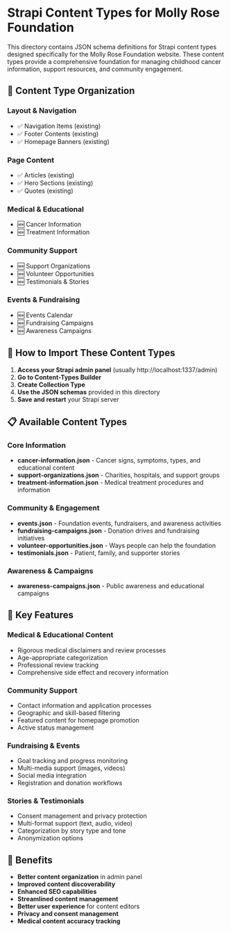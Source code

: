 # Strapi Content Types for Molly Rose Foundation

This directory contains JSON schema definitions for Strapi content types designed specifically for the Molly Rose Foundation website. These content types provide a comprehensive foundation for managing childhood cancer information, support resources, and community engagement.

## 📁 Content Type Organization

### **Layout & Navigation** 
- ✅ Navigation Items (existing)
- ✅ Footer Contents (existing) 
- ✅ Homepage Banners (existing)

### **Page Content**
- ✅ Articles (existing)
- ✅ Hero Sections (existing)
- ✅ Quotes (existing)

### **Medical & Educational**
- 🆕 Cancer Information
- 🆕 Treatment Information

### **Community Support**
- 🆕 Support Organizations
- 🆕 Volunteer Opportunities
- 🆕 Testimonials & Stories

### **Events & Fundraising**
- 🆕 Events Calendar
- 🆕 Fundraising Campaigns
- 🆕 Awareness Campaigns

## 🚀 How to Import These Content Types

1. **Access your Strapi admin panel** (usually http://localhost:1337/admin)
2. **Go to Content-Types Builder**
3. **Create Collection Type**
4. **Use the JSON schemas** provided in this directory
5. **Save and restart** your Strapi server

## 📋 Available Content Types

### Core Information
- **cancer-information.json** - Cancer signs, symptoms, types, and educational content
- **support-organizations.json** - Charities, hospitals, and support groups
- **treatment-information.json** - Medical treatment procedures and information

### Community & Engagement  
- **events.json** - Foundation events, fundraisers, and awareness activities
- **fundraising-campaigns.json** - Donation drives and fundraising initiatives
- **volunteer-opportunities.json** - Ways people can help the foundation
- **testimonials.json** - Patient, family, and supporter stories

### Awareness & Campaigns
- **awareness-campaigns.json** - Public awareness and educational campaigns

## 🔑 Key Features

### Medical & Educational Content
- Rigorous medical disclaimers and review processes
- Age-appropriate categorization
- Professional review tracking
- Comprehensive side effect and recovery information

### Community Support
- Contact information and application processes
- Geographic and skill-based filtering
- Featured content for homepage promotion
- Active status management

### Fundraising & Events
- Goal tracking and progress monitoring
- Multi-media support (images, videos)
- Social media integration
- Registration and donation workflows

### Stories & Testimonials
- Consent management and privacy protection
- Multi-format support (text, audio, video)
- Categorization by story type and tone
- Anonymization options

## 🎯 Benefits

- **Better content organization** in admin panel
- **Improved content discoverability**
- **Enhanced SEO capabilities**
- **Streamlined content management**
- **Better user experience** for content editors
- **Privacy and consent management**
- **Medical content accuracy tracking**
